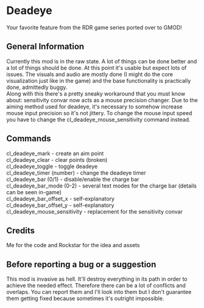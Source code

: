 <h1>Deadeye</h1>
<p>Your favorite feature from the RDR game series ported over to GMOD!</p>

<h2>General Information</h2>
<p>Currently this mod is in the raw state. A lot of things can be done better and a lot of things should be done. At this point it's usable but expect lots of issues. The visuals and audio are mostly done (I might do the core visualization just like in the game) and the base functionality is practically done, admittedly buggy.<br>Along with this there's a pretty sneaky workaround that you must know about: sensitivity convar now acts as a mouse precision changer. Due to the aiming method used for deadeye, it's necessary to somehow increase mouse input precision so it's not jittery. To change the mouse input speed you have to change the cl_deadeye_mouse_sensitivity command instead.</p>

<h2>Commands</h2>
<p>cl_deadeye_mark - create an aim point<br>
cl_deadeye_clear - clear points (broken)<br>
cl_deadeye_toggle - toggle deadeye<br>
cl_deadeye_timer (number) - change the deadeye timer<br>
cl_deadeye_bar (0/1) - disable/enable the charge bar<br>
cl_deadeye_bar_mode (0-2) - several text modes for the charge bar (details can be seen in-game)<br>
cl_deadeye_bar_offset_x - self-explanatory<br>
cl_deadeye_bar_offset_y - self-explanatory<br>
cl_deadeye_mouse_sensitivity - replacement for the sensitivity convar<br>
</p>

<h2>Credits</h2>
<p>Me for the code and Rockstar for the idea and assets</b></p>

<h2>Before reporting a bug or a suggestion</h2>
<p>This mod is invasive as hell. It'll destroy everything in its path in order to achieve the needed effect. Therefore there can be a lot of conflicts and overlaps. You can report them and I'll look into them but I don't guarantee them getting fixed because sometimes it's outright impossible.</p>

